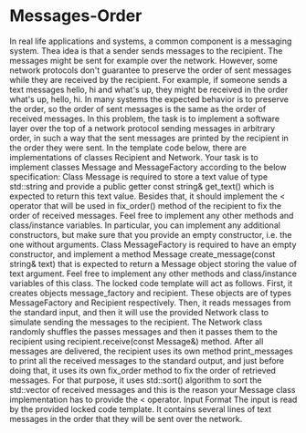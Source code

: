 # Messages-Order
In real life applications and systems, a common component is a messaging system. Thea idea is that a sender sends messages to the recipient. The messages might be sent for example over the network. However, some network protocols don't guarantee to preserve the order of sent messages while they are received by the recipient. For example, if someone sends a text messages hello, hi and what's up, they might be received in the order what's up, hello, hi. In many systems the expected behavior is to preserve the order, so the order of sent messages is the same as the order of received messages.  In this problem, the task is to implement a software layer over the top of a network protocol sending messages in arbitrary order, in such a way that the sent messages are printed by the recipient in the order they were sent.  In the template code below, there are implementations of classes Recipient and Network.  Your task is to implement classes Message and MessageFactory according to the below specification:  Class Message is required to store a text value of type std::string and provide a public getter const string&amp; get_text() which is expected to return this text value. Besides that, it should implement the &lt; operator that will be used in fix_order() method of the recipient to fix the order of received messages. Feel free to implement any other methods and class/instance variables. In particular, you can implement any additional constructors, but make sure that you provide an empty constructor, i.e. the one without arguments.  Class MessageFactory is required to have an empty constructor, and implement a method Message create_message(const string&amp; text) that is expected to return a Message object storing the value of text argument. Feel free to implement any other methods and class/instance variables of this class.  The locked code template will act as follows. First, it creates objects message_factory and recipient. These objects are of types MessageFactory and Recipient respectively. Then, it reads messages from the standard input, and then it will use the provided Network class to simulate sending the messages to the recipient. The Network class randomly shuffles the passes messages and then it passes them to the recipient using recipient.receive(const Message&amp;) method. After all messages are delivered, the recipient uses its own method print_messages to print all the received messages to the standard output, and just before doing that, it uses its own fix_order method to fix the order of retrieved messages. For that purpose, it uses std::sort() algorithm to sort the std::vector of received messages and this is the reason your Message class implementation has to provide the &lt; operator.  Input Format  The input is read by the provided locked code template. It contains several lines of text messages in the order that they will be sent over the network.
